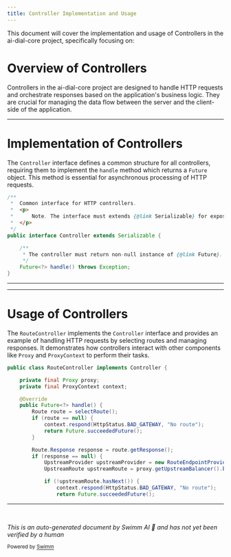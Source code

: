 ```yaml
---
title: Controller Implementation and Usage
---
```

This document will cover the implementation and usage of Controllers in the ai-dial-core project, specifically focusing on:

# Overview of Controllers

Controllers in the ai-dial-core project are designed to handle HTTP requests and orchestrate responses based on the application's business logic. They are crucial for managing the data flow between the server and the client-side of the application.

<SwmSnippet path="/src/main/java/com/epam/aidial/core/controller/Controller.java" line="7">

---

# Implementation of Controllers

The `Controller` interface defines a common structure for all controllers, requiring them to implement the `handle` method which returns a `Future` object. This method is essential for asynchronous processing of HTTP requests.

```java
/**
 *  Common interface for HTTP controllers.
 *  <p>
 *      Note. The interface must extends {@link Serializable} for exposing internal lambda fields in Unit tests.
 *  </p>
 */
public interface Controller extends Serializable {

    /**
     * The controller must return non-null instance of {@link Future}.
     */
    Future<?> handle() throws Exception;
}
```

---

</SwmSnippet>

<SwmSnippet path="/src/main/java/com/epam/aidial/core/controller/RouteController.java" line="34">

---

# Usage of Controllers

The `RouteController` implements the `Controller` interface and provides an example of handling HTTP requests by selecting routes and managing responses. It demonstrates how controllers interact with other components like `Proxy` and `ProxyContext` to perform their tasks.

```java
public class RouteController implements Controller {

    private final Proxy proxy;
    private final ProxyContext context;

    @Override
    public Future<?> handle() {
        Route route = selectRoute();
        if (route == null) {
            context.respond(HttpStatus.BAD_GATEWAY, "No route");
            return Future.succeededFuture();
        }

        Route.Response response = route.getResponse();
        if (response == null) {
            UpstreamProvider upstreamProvider = new RouteEndpointProvider(route);
            UpstreamRoute upstreamRoute = proxy.getUpstreamBalancer().balance(upstreamProvider);

            if (!upstreamRoute.hasNext()) {
                context.respond(HttpStatus.BAD_GATEWAY, "No route");
                return Future.succeededFuture();
```

---

</SwmSnippet>

&nbsp;

*This is an auto-generated document by Swimm AI 🌊 and has not yet been verified by a human*

<SwmMeta version="3.0.0" repo-id="Z2l0aHViJTNBJTNBYWktZGlhbC1jb3JlJTNBJTNBc3dpbW1pbw==" repo-name="ai-dial-core"><sup>Powered by [Swimm](/)</sup></SwmMeta>
